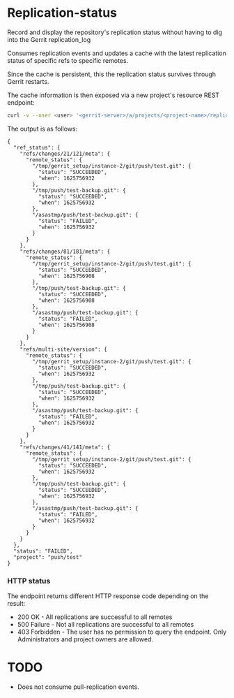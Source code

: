 # Replication-status

Record and display the repository's replication status without having to dig
into the Gerrit replication_log

Consumes replication events and updates a cache with the latest replication
status of specific refs to specific remotes.

Since the cache is persistent, this the replication status survives through
Gerrit restarts.

The cache information is then exposed via a new project's resource REST
endpoint:

```bash
curl -v --user <user> '<gerrit-server>/a/projects/<project-name>/replication-status'
```

The output is as follows:

```
{
  "ref_status": {
    "refs/changes/21/121/meta": {
      "remote_status": {
        "/tmp/gerrit_setup/instance-2/git/push/test.git": {
          "status": "SUCCEEDED",
          "when": 1625756932
        },
        "/tmp/push/test-backup.git": {
          "status": "SUCCEEDED",
          "when": 1625756932
        },
        "/asastmp/push/test-backup.git": {
          "status": "FAILED",
          "when": 1625756932
        }
      }
    },
    "refs/changes/81/181/meta": {
      "remote_status": {
        "/tmp/gerrit_setup/instance-2/git/push/test.git": {
          "status": "SUCCEEDED",
          "when": 1625756908
        },
        "/tmp/push/test-backup.git": {
          "status": "SUCCEEDED",
          "when": 1625756908
        },
        "/asastmp/push/test-backup.git": {
          "status": "FAILED",
          "when": 1625756908
        }
      }
    },
    "refs/multi-site/version": {
      "remote_status": {
        "/tmp/gerrit_setup/instance-2/git/push/test.git": {
          "status": "SUCCEEDED",
          "when": 1625756932
        },
        "/tmp/push/test-backup.git": {
          "status": "SUCCEEDED",
          "when": 1625756932
        },
        "/asastmp/push/test-backup.git": {
          "status": "FAILED",
          "when": 1625756932
        }
      }
    },
    "refs/changes/41/141/meta": {
      "remote_status": {
        "/tmp/gerrit_setup/instance-2/git/push/test.git": {
          "status": "SUCCEEDED",
          "when": 1625756932
        },
        "/tmp/push/test-backup.git": {
          "status": "SUCCEEDED",
          "when": 1625756932
        },
        "/asastmp/push/test-backup.git": {
          "status": "FAILED",
          "when": 1625756932
        }
      }
    }
  },
  "status": "FAILED",
  "project": "push/test"
}
```

### HTTP status

The endpoint returns different HTTP response code depending on the result:

* 200 OK - All replications are successful to all remotes
* 500 Failure - Not all replications are successful to all remotes
* 403 Forbidden - The user has no permission to query the endpoint. Only
  Administrators and project owners are allowed.

# TODO

* Does not consume pull-replication events.